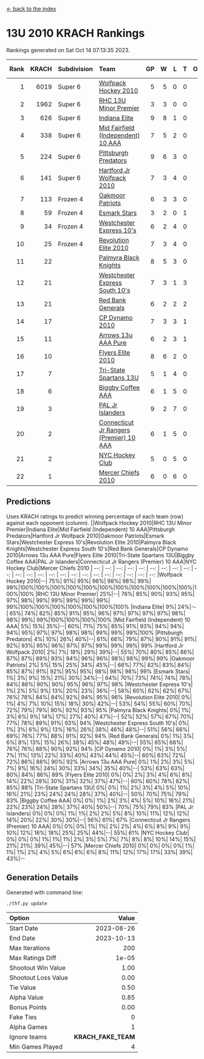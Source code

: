 [<- back to the index](readme.md)
# 13U 2010 KRACH Rankings
Rankings generated on Sat Oct 14 07:13:35 2023.

Rank|KRACH|Subdivision|Team|GP|W|L|T|OTW|OTL|SoS|Exp Wins|Win Diff
---:|---:|:---|:---|---:|---:|---:|---:|---:|---:|---:|---:|---:
1|6019|Super 6|[Wolfpack Hockey 2010](https://gamesheetstats.com/seasons/3664/teams/140960/schedule)|5|5|0|0|0|0|164|5.8|-0.0
2|1962|Super 6|[RHC 13U Minor Premier](https://gamesheetstats.com/seasons/3664/teams/140959/schedule)|3|3|0|0|1|0|80|3.8|-0.0
3|626|Super 6|[Indiana Elite](https://gamesheetstats.com/seasons/3664/teams/144350/schedule)|9|8|1|0|0|0|93|8.9|0.0
4|338|Super 6|[Mid Fairfield (Independent) 10 AAA](https://gamesheetstats.com/seasons/3664/teams/140956/schedule)|7|5|2|0|0|0|1517|5.8|-0.0
5|224|Super 6|[Pittsburgh Predators](https://gamesheetstats.com/seasons/3664/teams/140974/schedule)|9|6|3|0|0|0|217|6.9|0.0
6|141|Super 6|[Hartford Jr Wolfpack 2010](https://gamesheetstats.com/seasons/3664/teams/140957/schedule)|7|3|4|0|0|1|2002|3.8|-0.0
7|113|Frozen 4|[Oakmoor Patriots](https://gamesheetstats.com/seasons/3664/teams/162748/schedule)|6|3|3|0|0|0|245|3.9|0.0
8|59|Frozen 4|[Esmark Stars](https://gamesheetstats.com/seasons/3664/teams/140972/schedule)|3|2|0|1|0|0|12|3.4|0.0
9|34|Frozen 4|[Westchester Express 10's](https://gamesheetstats.com/seasons/3664/teams/140967/schedule)|6|2|4|0|0|0|400|2.8|-0.0
10|25|Frozen 4|[Revolution Elite 2010](https://gamesheetstats.com/seasons/3664/teams/140975/schedule)|7|3|4|0|0|0|816|3.9|0.0
11|22||[Palmyra Black Knights](https://gamesheetstats.com/seasons/3664/teams/140973/schedule)|8|5|3|0|0|0|15|5.9|0.0
12|21||[Westchester Express South 10's](https://gamesheetstats.com/seasons/3664/teams/140971/schedule)|7|3|1|3|0|0|50|5.4|0.0
13|21||[Red Bank Generals](https://gamesheetstats.com/seasons/3664/teams/140962/schedule)|6|2|2|2|0|1|84|3.9|0.0
14|17||[CP Dynamo 2010](https://gamesheetstats.com/seasons/3664/teams/140968/schedule)|7|3|3|1|0|0|36|4.4|0.0
15|11||[Arrows 13u AAA Pure](https://gamesheetstats.com/seasons/3664/teams/140965/schedule)|6|2|3|1|0|0|18|3.4|0.0
16|10||[Flyers Elite 2010](https://gamesheetstats.com/seasons/3664/teams/140963/schedule)|8|6|2|0|0|0|5|6.9|0.0
17|7||[Tri-State Spartans 13U](https://gamesheetstats.com/seasons/3664/teams/144349/schedule)|5|1|4|0|1|0|163|1.9|0.0
18|6||[Biggby Coffee AAA](https://gamesheetstats.com/seasons/3664/teams/144347/schedule)|6|1|5|0|0|1|229|1.9|0.0
19|3||[PAL Jr Islanders](https://gamesheetstats.com/seasons/3664/teams/140969/schedule)|9|2|7|0|0|0|11|2.9|0.0
20|2||[Connecticut Jr Rangers (Premier) 10 AAA](https://gamesheetstats.com/seasons/3664/teams/140958/schedule)|6|1|5|0|0|0|27|1.9|0.0
21|2||[NYC Hockey Club](https://gamesheetstats.com/seasons/3664/teams/140966/schedule)|5|0|5|0|0|0|120|0.9|0.0
22|1||[Mercer Chiefs 2010](https://gamesheetstats.com/seasons/3664/teams/140964/schedule)|6|0|6|0|0|0|16|0.9|0.0

## Predictions
Uses KRACH ratings to predict winning percentage of each team (row) against each opponent (column).
||Wolfpack Hockey 2010|RHC 13U Minor Premier|Indiana Elite|Mid Fairfield (Independent) 10 AAA|Pittsburgh Predators|Hartford Jr Wolfpack 2010|Oakmoor Patriots|Esmark Stars|Westchester Express 10's|Revolution Elite 2010|Palmyra Black Knights|Westchester Express South 10's|Red Bank Generals|CP Dynamo 2010|Arrows 13u AAA Pure|Flyers Elite 2010|Tri-State Spartans 13U|Biggby Coffee AAA|PAL Jr Islanders|Connecticut Jr Rangers (Premier) 10 AAA|NYC Hockey Club|Mercer Chiefs 2010
| --: | --: | --: | --: | --: | --: | --: | --: | --: | --: | --: | --: | --: | --: | --: | --: | --: | --: | --: | --: | --: | --: | --: 
|Wolfpack Hockey 2010|--| 75%| 91%| 95%| 96%| 98%| 98%| 99%| 99%|100%|100%|100%|100%|100%|100%|100%|100%|100%|100%|100%|100%|100%
|RHC 13U Minor Premier| 25%|--| 76%| 85%| 90%| 93%| 95%| 97%| 98%| 99%| 99%| 99%| 99%| 99%| 99%|100%|100%|100%|100%|100%|100%|100%
|Indiana Elite|  9%| 24%|--| 65%| 74%| 82%| 85%| 91%| 95%| 96%| 97%| 97%| 97%| 97%| 98%| 98%| 99%| 99%|100%|100%|100%|100%
|Mid Fairfield (Independent) 10 AAA|  5%| 15%| 35%|--| 60%| 71%| 75%| 85%| 91%| 93%| 94%| 94%| 94%| 95%| 97%| 97%| 98%| 98%| 99%| 99%| 99%|100%
|Pittsburgh Predators|  4%| 10%| 26%| 40%|--| 61%| 66%| 79%| 87%| 90%| 91%| 91%| 92%| 93%| 95%| 96%| 97%| 97%| 99%| 99%| 99%| 99%
|Hartford Jr Wolfpack 2010|  2%|  7%| 18%| 29%| 39%|--| 55%| 70%| 80%| 85%| 86%| 87%| 87%| 89%| 93%| 94%| 96%| 96%| 98%| 98%| 99%| 99%
|Oakmoor Patriots|  2%|  5%| 15%| 25%| 34%| 45%|--| 66%| 77%| 82%| 83%| 84%| 85%| 87%| 91%| 92%| 95%| 95%| 98%| 98%| 98%| 99%
|Esmark Stars|  1%|  3%|  9%| 15%| 21%| 30%| 34%|--| 64%| 70%| 73%| 74%| 74%| 78%| 84%| 86%| 90%| 90%| 95%| 96%| 97%| 98%
|Westchester Express 10's|  1%|  2%|  5%|  9%| 13%| 20%| 23%| 36%|--| 58%| 60%| 62%| 62%| 67%| 76%| 78%| 84%| 84%| 92%| 94%| 95%| 96%
|Revolution Elite 2010|  0%|  1%|  4%|  7%| 10%| 15%| 18%| 30%| 42%|--| 53%| 54%| 55%| 60%| 70%| 72%| 79%| 79%| 90%| 92%| 93%| 95%
|Palmyra Black Knights|  0%|  1%|  3%|  6%|  9%| 14%| 17%| 27%| 40%| 47%|--| 52%| 52%| 57%| 67%| 70%| 77%| 78%| 89%| 91%| 93%| 94%
|Westchester Express South 10's|  0%|  1%|  3%|  6%|  9%| 13%| 16%| 26%| 38%| 46%| 48%|--| 51%| 56%| 66%| 69%| 76%| 77%| 88%| 91%| 92%| 94%
|Red Bank Generals|  0%|  1%|  3%|  6%|  8%| 13%| 15%| 26%| 38%| 45%| 48%| 49%|--| 55%| 65%| 68%| 76%| 76%| 88%| 90%| 92%| 94%
|CP Dynamo 2010|  0%|  1%|  3%|  5%|  7%| 11%| 13%| 22%| 33%| 40%| 43%| 44%| 45%|--| 60%| 63%| 72%| 72%| 86%| 88%| 90%| 92%
|Arrows 13u AAA Pure|  0%|  1%|  2%|  3%|  5%|  7%|  9%| 16%| 24%| 30%| 33%| 34%| 35%| 40%|--| 53%| 63%| 63%| 80%| 84%| 86%| 89%
|Flyers Elite 2010|  0%|  0%|  2%|  3%|  4%|  6%|  8%| 14%| 22%| 28%| 30%| 31%| 32%| 37%| 47%|--| 60%| 60%| 78%| 82%| 85%| 88%
|Tri-State Spartans 13U|  0%|  0%|  1%|  2%|  3%|  4%|  5%| 10%| 16%| 21%| 23%| 24%| 24%| 28%| 37%| 40%|--| 50%| 70%| 75%| 79%| 83%
|Biggby Coffee AAA|  0%|  0%|  1%|  2%|  3%|  4%|  5%| 10%| 16%| 21%| 22%| 23%| 24%| 28%| 37%| 40%| 50%|--| 70%| 75%| 79%| 83%
|PAL Jr Islanders|  0%|  0%|  0%|  1%|  1%|  2%|  2%|  5%|  8%| 10%| 11%| 12%| 12%| 14%| 20%| 22%| 30%| 30%|--| 56%| 61%| 67%
|Connecticut Jr Rangers (Premier) 10 AAA|  0%|  0%|  0%|  1%|  1%|  2%|  2%|  4%|  6%|  8%|  9%|  9%| 10%| 12%| 16%| 18%| 25%| 25%| 44%|--| 55%| 61%
|NYC Hockey Club|  0%|  0%|  0%|  1%|  1%|  1%|  2%|  3%|  5%|  7%|  7%|  8%|  8%| 10%| 14%| 15%| 21%| 21%| 39%| 45%|--| 57%
|Mercer Chiefs 2010|  0%|  0%|  0%|  0%|  1%|  1%|  1%|  2%|  4%|  5%|  6%|  6%|  6%|  8%| 11%| 12%| 17%| 17%| 33%| 39%| 43%|--

## Generation Details

Generated with command line:
```
./thf.py update
```

| Option | Value |
| :----- | ----: |
| Start Date | 2023-08-26 |
| End Date | 2023-10-13 |
| Max Iterations | 200 |
| Max Ratings Diff | 1e-05 |
| Shootout Win Value | 1.00 |
| Shootout Loss Value | 0.00 |
| Tie Value | 0.50 |
| Alpha Value | 0.85 |
| Bonus Points | 0.00 |
| Fake Ties | 0 |
| Alpha Games | 1 |
| Ignore teams | __KRACH_FAKE_TEAM__ |
| Min Games Played | 4 |

